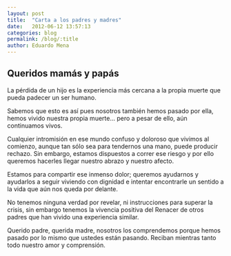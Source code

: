 ```yaml
---
layout: post
title:  "Carta a los padres y madres"
date:   2012-06-12 13:57:13
categories: blog
permalink: /blog/:title
author: Eduardo Mena
---
```

## Queridos mamás y papás

La pérdida de un hijo es la experiencia más cercana a la propia muerte que pueda padecer un ser humano.

Sabemos que esto es así pues nosotros también hemos pasado por ella, hemos vivido nuestra propia muerte… pero a pesar de ello, aún continuamos vivos.

Cualquier intromisión en ese mundo confuso y doloroso que vivimos al comienzo, aunque tan sólo sea para tendernos una mano, puede producir rechazo. Sin embargo, estamos dispuestos a correr ese riesgo y por ello queremos hacerles llegar nuestro abrazo y nuestro afecto.

Estamos para compartir ese inmenso dolor; queremos ayudarnos y ayudarlos a seguir viviendo con dignidad e intentar encontrarle un sentido a la vida que aún nos queda por delante.

No tenemos ninguna verdad por revelar, ni instrucciones para superar la crisis, sin embargo tenemos la vivencia positiva del Renacer de otros padres que han vivido una experiencia similar.

Querido padre, querida madre, nosotros los comprendemos porque hemos pasado por lo mismo que ustedes están pasando. Reciban mientras tanto todo nuestro amor y comprensión.

